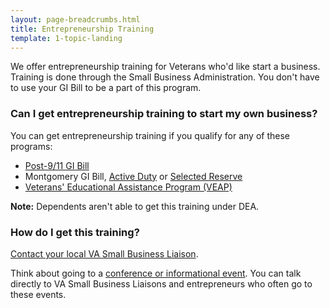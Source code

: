 ```yaml
---
layout: page-breadcrumbs.html
title: Entrepreneurship Training
template: 1-topic-landing
---
```



We offer entrepreneurship training for Veterans who'd like start a business. Training is done through the Small Business Administration. You don't have to use your GI Bill to be a part of this program.

<div class="call-out" markdown="1">

### Can I get entrepreneurship training to start my own business?

You can get entrepreneurship training if you qualify for any of these programs:

- [Post-9/11 GI Bill](/education/gi-bill/post-9-11)
- Montgomery GI Bill, [Active Duty](/education/gi-bill/montgomery-active-duty) or [Selected Reserve](/education/gi-bill/montgomery-selected-reserve)
- [Veterans' Educational Assistance Program (VEAP)](/education/other-educational-assistance-programs/veap)

**Note:** Dependents aren't able to get this training under DEA.

</div>

### How do I get this training? 

[Contact your local VA Small Business Liaison](http://www.va.gov/osdbu/about/contacts.asp).

Think about going to a [conference or informational event](http://www.va.gov/osdbu/library/events.asp). You can talk directly to VA Small Business Liaisons and entrepreneurs who often go to these events. 

